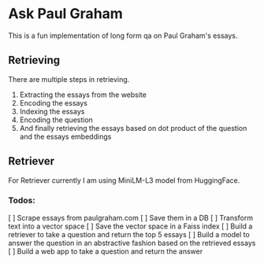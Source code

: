 # Ask Paul Graham

This is a fun implementation of long form qa on Paul Graham's essays.

## Retrieving

There are multiple steps in retrieving. 
1. Extracting the essays from the website
2. Encoding the essays
3. Indexing the essays
4. Encoding the question
5. And finally retrieving the essays based on dot product of the question and the essays embeddings


## Retriever 
For Retriever currently I am using MiniLM-L3 model from HuggingFace.


### Todos:
[ ] Scrape essays from paulgraham.com
[ ] Save them in a DB
[ ] Transform text into a vector space
[ ] Save the vector space in a Faiss index
[ ] Build a retriever to take a question and return the top 5 essays
[ ] Build a model to answer the question in an abstractive fashion based on the retrieved essays
[ ] Build a web app to take a question and return the answer